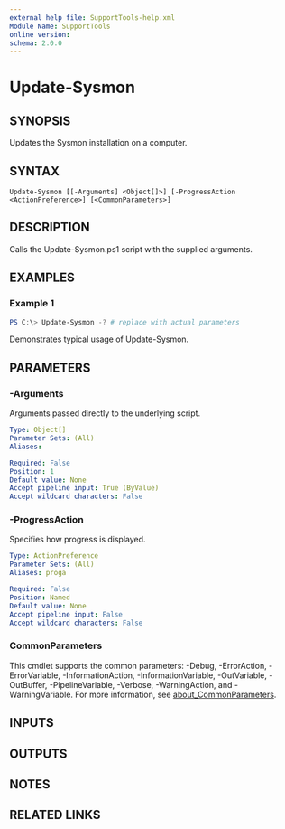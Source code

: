 ```yaml
---
external help file: SupportTools-help.xml
Module Name: SupportTools
online version:
schema: 2.0.0
---
```


# Update-Sysmon

## SYNOPSIS
Updates the Sysmon installation on a computer.

## SYNTAX

```
Update-Sysmon [[-Arguments] <Object[]>] [-ProgressAction <ActionPreference>] [<CommonParameters>]
```

## DESCRIPTION
Calls the Update-Sysmon.ps1 script with the supplied arguments.

## EXAMPLES

### Example 1
```powershell
PS C:\> Update-Sysmon -? # replace with actual parameters
```

Demonstrates typical usage of Update-Sysmon.

## PARAMETERS

### -Arguments
Arguments passed directly to the underlying script.

```yaml
Type: Object[]
Parameter Sets: (All)
Aliases:

Required: False
Position: 1
Default value: None
Accept pipeline input: True (ByValue)
Accept wildcard characters: False
```

### -ProgressAction
Specifies how progress is displayed.

```yaml
Type: ActionPreference
Parameter Sets: (All)
Aliases: proga

Required: False
Position: Named
Default value: None
Accept pipeline input: False
Accept wildcard characters: False
```

### CommonParameters
This cmdlet supports the common parameters: -Debug, -ErrorAction, -ErrorVariable, -InformationAction, -InformationVariable, -OutVariable, -OutBuffer, -PipelineVariable, -Verbose, -WarningAction, and -WarningVariable. For more information, see [about_CommonParameters](http://go.microsoft.com/fwlink/?LinkID=113216).

## INPUTS

## OUTPUTS

## NOTES

## RELATED LINKS
